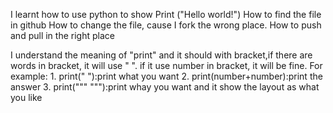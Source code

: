 
I learnt how to use python to show Print ("Hello world!")
         How to find the file in github
         How to change the file, cause I fork the wrong place.
         How to push and pull in the right place

I understand the meaning of "print" and it should with bracket,if there are words in bracket, it will use " ".
if it use number in bracket, it will be fine.
For example:
            1. print(" "):print what you want
            2. print(number+number):print the answer
            3. print(""" 
                     """):print whay you want and it show the layout as what you like